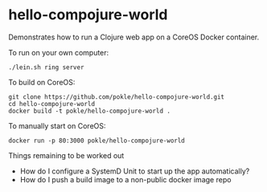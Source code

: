hello-compojure-world
=====================

Demonstrates how to run a Clojure web app on a CoreOS Docker container.

To run on your own computer:

    ./lein.sh ring server

To build on CoreOS:

	git clone https://github.com/pokle/hello-compojure-world.git
	cd hello-compojure-world
	docker build -t pokle/hello-compojure-world .

To manually start on CoreOS:

	docker run -p 80:3000 pokle/hello-compojure-world

Things remaining to be worked out

- How do I configure a SystemD Unit to start up the app automatically?
- How do I push a build image to a non-public docker image repo


